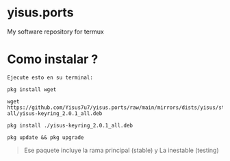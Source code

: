 # yisus.ports
My software repository for termux 

# Como instalar ?
`Ejecute esto en su terminal:`

```
pkg install wget 

wget https://github.com/Yisus7u7/yisus.ports/raw/main/mirrors/dists/yisus/stable/binary-all/yisus-keyring_2.0.1_all.deb

pkg install ./yisus-keyring_2.0.1_all.deb 

pkg update && pkg upgrade
```

> Ese paquete incluye la rama principal (stable) y 
La inestable (testing)

